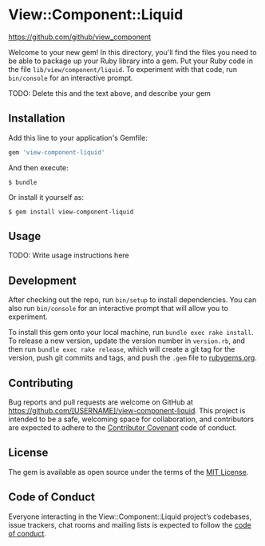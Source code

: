 # View::Component::Liquid



https://github.com/github/view_component


Welcome to your new gem! In this directory, you'll find the files you need to be able to package up your Ruby library into a gem. Put your Ruby code in the file `lib/view/component/liquid`. To experiment with that code, run `bin/console` for an interactive prompt.

TODO: Delete this and the text above, and describe your gem

## Installation

Add this line to your application's Gemfile:

```ruby
gem 'view-component-liquid'
```

And then execute:

    $ bundle

Or install it yourself as:

    $ gem install view-component-liquid

## Usage

TODO: Write usage instructions here

## Development

After checking out the repo, run `bin/setup` to install dependencies. You can also run `bin/console` for an interactive prompt that will allow you to experiment.

To install this gem onto your local machine, run `bundle exec rake install`. To release a new version, update the version number in `version.rb`, and then run `bundle exec rake release`, which will create a git tag for the version, push git commits and tags, and push the `.gem` file to [rubygems.org](https://rubygems.org).

## Contributing

Bug reports and pull requests are welcome on GitHub at https://github.com/[USERNAME]/view-component-liquid. This project is intended to be a safe, welcoming space for collaboration, and contributors are expected to adhere to the [Contributor Covenant](http://contributor-covenant.org) code of conduct.

## License

The gem is available as open source under the terms of the [MIT License](https://opensource.org/licenses/MIT).

## Code of Conduct

Everyone interacting in the View::Component::Liquid project’s codebases, issue trackers, chat rooms and mailing lists is expected to follow the [code of conduct](https://github.com/[USERNAME]/view-component-liquid/blob/master/CODE_OF_CONDUCT.md).
